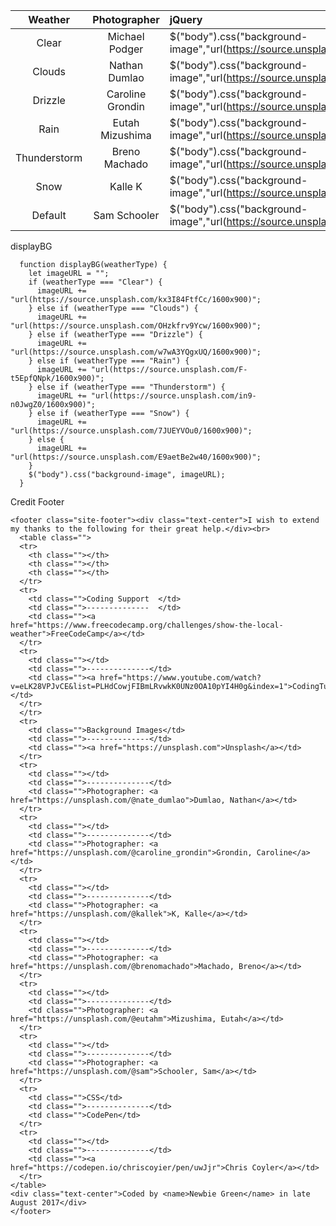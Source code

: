   Weather    |   Photographer   | jQuery
:----------: | :--------------: | :-------------------------------------------------------------------------------------------
   Clear     |  Michael Podger  | $("body").css("background-image","url(https://source.unsplash.com/kx3I84FtfCc/1600x900)");
   Clouds    |  Nathan Dumlao   | $("body").css("background-image","url(https://source.unsplash.com/OHzkfrv9Ycw/1600x900)");
  Drizzle    | Caroline Grondin | $("body").css("background-image","url(https://source.unsplash.com/w7wA3YQgxUQ/1600x900)");
    Rain     | Eutah Mizushima  | $("body").css("background-image","url(https://source.unsplash.com/F-t5EpfQNpk/1600x900)");
Thunderstorm |  Breno Machado   | $("body").css("background-image","url(https://source.unsplash.com/in9-n0JwgZ0/1600x900)");
    Snow     |     Kalle K      | $("body").css("background-image","url(https://source.unsplash.com/7JUEYVOu0/1600x900)");
  Default    |   Sam Schooler   | $("body").css("background-image","url(https://source.unsplash.com/E9aetBe2w40/1600x900)");


displayBG

```
  function displayBG(weatherType) {
    let imageURL = "";
    if (weatherType === "Clear") {
      imageURL += "url(https://source.unsplash.com/kx3I84FtfCc/1600x900)";
    } else if (weatherType === "Clouds") {
      imageURL += "url(https://source.unsplash.com/OHzkfrv9Ycw/1600x900)";
    } else if (weatherType === "Drizzle") {
      imageURL += "url(https://source.unsplash.com/w7wA3YQgxUQ/1600x900)";
    } else if (weatherType === "Rain") {
      imageURL += "url(https://source.unsplash.com/F-t5EpfQNpk/1600x900)";
    } else if (weatherType === "Thunderstorm") {
      imageURL += "url(https://source.unsplash.com/in9-n0JwgZ0/1600x900)";
    } else if (weatherType === "Snow") {
      imageURL += "url(https://source.unsplash.com/7JUEYVOu0/1600x900)";
    } else {
      imageURL += "url(https://source.unsplash.com/E9aetBe2w40/1600x900)";
    }
    $("body").css("background-image", imageURL);
  }
```

Credit Footer

```
<footer class="site-footer"><div class="text-center">I wish to extend my thanks to the following for their great help.</div><br>
  <table class="">
  <tr>
    <th class=""></th>
    <th class=""></th>
    <th class=""></th>
  </tr>
  <tr>
    <td class="">Coding Support  </td>
    <td class="">--------------  </td>
    <td class=""><a href="https://www.freecodecamp.org/challenges/show-the-local-weather">FreeCodeCamp</a></td>
  </tr>
  <tr>
    <td class=""></td>
    <td class="">--------------</td>
    <td class=""><a href="https://www.youtube.com/watch?v=eLK28VPJvCE&list=PLHdCowjFIBmLRvwkK0UNz0OA10pYI4H0g&index=1">CodingTutorials360</a></td>
  </tr>
  </tr>
  <tr>
    <td class="">Background Images</td>
    <td class="">--------------</td>
    <td class=""><a href="https://unsplash.com">Unsplash</a></td>
  </tr>
  <tr>
    <td class=""></td>
    <td class="">--------------</td>
    <td class="">Photographer: <a href="https://unsplash.com/@nate_dumlao">Dumlao, Nathan</a></td>
  </tr>
  <tr>
    <td class=""></td>
    <td class="">--------------</td>
    <td class="">Photographer: <a href="https://unsplash.com/@caroline_grondin">Grondin, Caroline</a></td>
  </tr>
  <tr>
    <td class=""></td>
    <td class="">--------------</td>
    <td class="">Photographer: <a href="https://unsplash.com/@kallek">K, Kalle</a></td>
  </tr>
  <tr>
    <td class=""></td>
    <td class="">--------------</td>
    <td class="">Photographer: <a href="https://unsplash.com/@brenomachado">Machado, Breno</a></td>
  </tr>
  <tr>
    <td class=""></td>
    <td class="">--------------</td>
    <td class="">Photographer: <a href="https://unsplash.com/@eutahm">Mizushima, Eutah</a></td>
  </tr>
  <tr>
    <td class=""></td>
    <td class="">--------------</td>
    <td class="">Photographer: <a href="https://unsplash.com/@sam">Schooler, Sam</a></td>
  </tr>
  <tr>
    <td class="">CSS</td>
    <td class="">--------------</td>
    <td class="">CodePen</td>
  </tr>
  <tr>
    <td class=""></td>
    <td class="">--------------</td>
    <td class=""><a href="https://codepen.io/chriscoyier/pen/uwJjr">Chris Coyler</a></td>
  </tr>
</table>
<div class="text-center">Coded by <name>Newbie Green</name> in late August 2017</div>
</footer>
```
